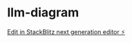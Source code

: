 # llm-diagram

[Edit in StackBlitz next generation editor ⚡️](https://stackblitz.com/~/github.com/Kiwinicki/llm-diagram)
